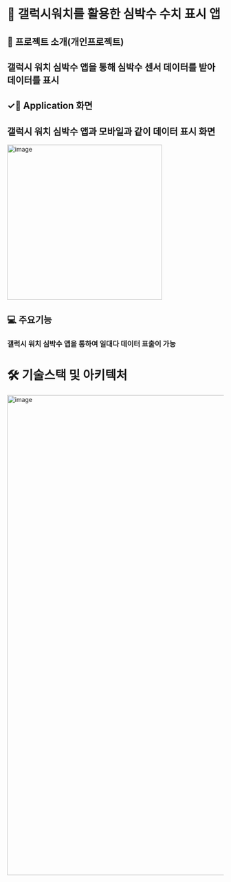 # 📱 갤럭시워치를 활용한 심박수 수치 표시 앱
## 🔖 프로젝트 소개(개인프로젝트)
## 갤럭시 워치 심박수 앱을 통해 심박수 센서 데이터를 받아 데이터를 표시
## ✓📄 Application 화면

## 갤럭시 워치 심박수 앱과 모바일과 같이 데이터 표시 화면

<img width="360" alt="image" src="https://github.com/sangwoo-import/HeartRate_Mobile/assets/79038757/7548b778-3d8c-4c76-9b41-ae0f921540f0">

## 💻 주요기능
### 갤럭시 워치 심박수 앱을 통하여 일대다 데이터 표출이 가능

# 🛠️ 기술스택 및 아키텍처

<img width="1114" alt="image" src="https://github.com/sangwoo-import/HeartRate_Mobile/assets/79038757/4ccc5fbb-ef6e-4f14-aa6e-8c57de9cb21d">
















